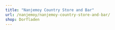 ```yaml
---
title: "Nanjemoy Country Store and Bar"
url: /nanjemoy/nanjemoy-country-store-and-bar/
shop: Dorfladen
---
```

